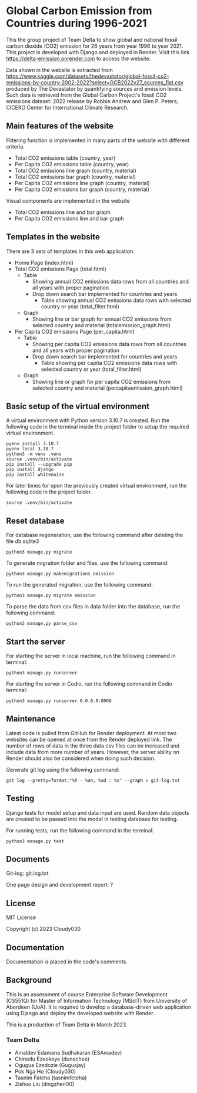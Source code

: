 # Global Carbon Emission from Countries during 1996-2021
This the group project of Team Delta to show global and national fossil carbon dioxide (CO2) emission for 26 years from year 1996 to year 2021.
This project is developed with Django and deployed in Render. 
Visit this link https://delta-emission.onrender.com to access the website.

Data shown in the website is extracted from https://www.kaggle.com/datasets/thedevastator/global-fossil-co2-emissions-by-country-2002-2022?select=GCB2022v27_sources_flat.csv 
produced by The Devastator by quantifying sources and emission levels. 
Such data is retrieved from the Global Carbon Project's fossil CO2 emissions dataset: 2022 release by Robbie Andrew and Glen P. Peters, CICERO Center for International Climate Research.

## Main features of the website
Filtering function is implemented in many parts of the website with different criteria.
- Total CO2 emissions table (country, year)
- Per Capita CO2 emissions table (country, year)
- Total CO2 emissions line graph (country, material)
- Total CO2 emissions bar graph (country, material)
- Per Capita CO2 emissions line graph (country, material)
- Per Capita CO2 emissions bar graph (country, material)

Visual components are implemented in the website
- Total CO2 emissions line and bar graph
- Per Capita CO2 emissions line and bar graph

## Templates in the website
There are 3 sets of templates in this web application.
- Home Page (index.html)
- Total CO2 emissions Page (total.html)
  - Table
    - Showing annual CO2 emissions data rows from all countries and all years with proper pagination
    - Drop down search bar implemented for countries and years
      - Table showing annual CO2 emissions data rows with selected country or year (total_filter.html)
  - Graph
      - Showing line or bar graph for annual CO2 emissions from selected country and material (totalemission_graph.html)
- Per Capita CO2 emissions Page (per_capita.html)
  - Table
    - Showing per capita CO2 emissions data rows from all countries and all years with proper pagination
    - Drop down search bar implemented for countries and years
      - Table showing per capita CO2 emissions data rows with selected country or year (total_filter.html)
  - Graph
    - Showing line or graph for per capita CO2 emissions from selected country and material (percapitaemission_graph.html)

## Basic setup of the virtual environment
A virtual environment with Python version 3.10.7 is created. 
Run the following code in the terminal inside the project folder to setup the required virtual environment.
~~~
pyenv install 3.10.7
pyenv local 3.10.7
python3 -m venv .venv
source .venv/bin/activate
pip install --upgrade pip
pip install django
pip install whitenoise
~~~
For later times for open the previously created virtual environment, run the following code in the project folder.
~~~
source .venv/bin/activate
~~~

## Reset database
For database regeneration, use the following command after deleting the file db.sqlite3
~~~
python3 manage.py migrate
~~~

To generate migration folder and files, use the following command:
~~~
python3 manage.py makemigrations emission
~~~

To run the generated migration, use the following command:
~~~
python3 manage.py migrate emission
~~~

To parse the data from csv files in data folder into the database, run the following command:
~~~
python3 manage.py parse_csv
~~~

## Start the server
For starting the server in local machine, run the following command in terminal:
~~~
python3 manage.py runserver
~~~

For starting the server in Codio, run the following command in Codio terminal:
~~~
python3 manage.py runserver 0.0.0.0:8000
~~~

## Maintenance
Latest code is pulled from GitHub for Render deployment.
At most two websites can be opened at once from the Render deployed link.
The number of rows of data in the three data csv files can be increased and include data from more number of years.
However, the server ability on Render should also be considered when doing such decision.

Generate git log using the following command:
~~~
git log --pretty=format:"%h - %an, %ad : %s" --graph > git-log.txt
~~~

## Testing
Django tests for model setup and data input are used.
Random data objects are created to be passed into the model in testing database for testing.

For running tests, run the following command in the terminal:
~~~
python3 manage.py test
~~~

## Documents
Git-log: git.log.txt

One page design and development report: ?

## License
MIT License

Copyright (c) 2023 Cloudy030

## Documentation
Documentation is placed in the code's comments.

## Background
This is an assessment of course Enterprise Software Development (CS551Q) for Master of Information Technology (MScIT) from University of Aberdeen (UoA).
It is required to develop a database-driven web application using Django and deploy the developed website with Render.

This is a production of Team Delta in March 2023.

### Team Delta
- Amaldev Edamana Sudhakaran (ESAmadev)
- Chinedu Ezeokoye (dunechee)
- Ogugua Ezedozie (Gugusjay)
- Pok Nga Ho (Cloudy030)
- Tasnim Fateha (tasnimfeteha)
- Zishuo Liu (dingzhen00)
